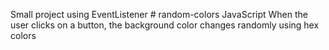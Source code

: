 Small project using EventListener # random-colors
JavaScript 
When the user clicks on a button, the background color changes randomly using hex colors 

